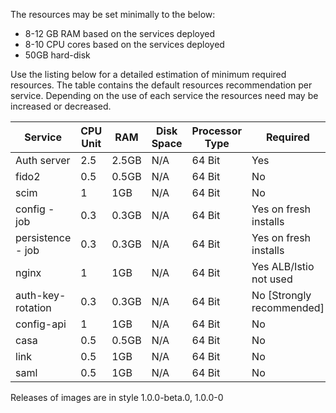 The resources may be set minimally to the below:

- 8-12 GB RAM based on the services deployed
- 8-10 CPU cores based on the services deployed
- 50GB hard-disk

Use the listing below for a detailed estimation of minimum required resources. The table contains the default resources recommendation per service. Depending on the use of each service the resources need may be increased or decreased.

| Service           | CPU Unit | RAM   | Disk Space | Processor Type | Required                           |
|-------------------|----------|-------|------------|----------------|------------------------------------|
| Auth server       | 2.5      | 2.5GB | N/A        | 64 Bit         | Yes                                |
| fido2             | 0.5      | 0.5GB | N/A        | 64 Bit         | No                                 |
| scim              | 1        | 1GB   | N/A        | 64 Bit         | No                                 |
| config - job      | 0.3      | 0.3GB | N/A        | 64 Bit         | Yes on fresh installs              |
| persistence - job | 0.3      | 0.3GB | N/A        | 64 Bit         | Yes on fresh installs              |
| nginx             | 1        | 1GB   | N/A        | 64 Bit         | Yes ALB/Istio not used             |
| auth-key-rotation | 0.3      | 0.3GB | N/A        | 64 Bit         | No [Strongly recommended]          |
| config-api        | 1        | 1GB   | N/A        | 64 Bit         | No                                 |
| casa              | 0.5      | 0.5GB | N/A        | 64 Bit         | No                                 |
| link              | 0.5      | 1GB   | N/A        | 64 Bit         | No                                 |
| saml              | 0.5      | 1GB   | N/A        | 64 Bit         | No                                 |

Releases of images are in style 1.0.0-beta.0, 1.0.0-0